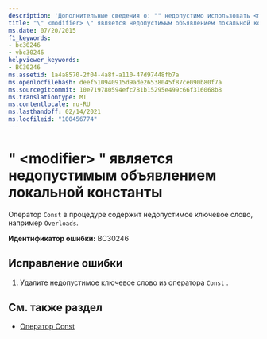 ```yaml
---
description: 'Дополнительные сведения о: "" недопустимо использовать <modifier> в объявлении локальной константы'
title: "\" <modifier> \" является недопустимым объявлением локальной константы"
ms.date: 07/20/2015
f1_keywords:
- bc30246
- vbc30246
helpviewer_keywords:
- BC30246
ms.assetid: 1a4a8570-2f04-4a8f-a110-47d97448fb7a
ms.openlocfilehash: deef510940915d9ade26538045f87ce090b80f7a
ms.sourcegitcommit: 10e719780594efc781b15295e499c66f316068b8
ms.translationtype: MT
ms.contentlocale: ru-RU
ms.lasthandoff: 02/14/2021
ms.locfileid: "100456774"
---
```

# <a name="modifier-is-not-valid-on-a-local-constant-declaration"></a>" \<modifier> " является недопустимым объявлением локальной константы

Оператор `Const` в процедуре содержит недопустимое ключевое слово, например `Overloads`.  
  
 **Идентификатор ошибки:** BC30246  
  
## <a name="to-correct-this-error"></a>Исправление ошибки  
  
1. Удалите недопустимое ключевое слово из оператора `Const` .  
  
## <a name="see-also"></a>См. также раздел

- [Оператор Const](../language-reference/statements/const-statement.md)
